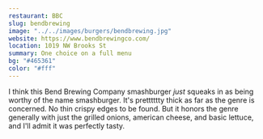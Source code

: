 ```yaml
---
restaurant: BBC
slug: bendbrewing
image: "../../images/burgers/bendbrewing.jpg"
website: https://www.bendbrewingco.com/
location: 1019 NW Brooks St
summary: One choice on a full menu
bg: "#465361"
color: "#fff"
---
```


I think this Bend Brewing Company smashburger _just_ squeaks in as being worthy of the name smashburger. It's pretttttty thick as far as the genre is concerned. No thin crispy edges to be found. But it honors the genre generally with just the grilled onions, american cheese, and basic lettuce, and I'll admit it was perfectly tasty.

